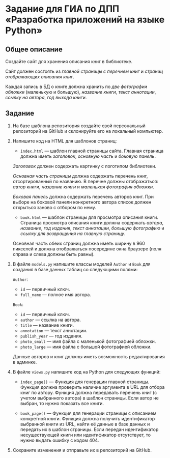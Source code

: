 # Задание для ГИА по ДПП «Разработка приложений на языке Python»

## Общее описание

Создайте сайт для хранения описания книг в библиотеке.

Сайт должен состоять из *главной страницы с перечнем книг* и *страниц отображающих описания книг*.

Каждая запись в БД о книге должна хранить по *две фотографии обложки* (маленькую и большую), *название книги*, *текст аннотации*, *ссылку на автора*, *год выхода книги*.

## Задание

1. На базе шаблона репозитория создайте свой персональный репозиторий на GitHub и склонируйте его на локальный компьютер.

2. Напишите код на HTML для шаблонов страниц:

    * `index.html` — шаблон главной страницы сайта. Главная страница должна иметь *заголовок*, *основную часть* и *боковую панель*.

    *Заголовок* должен содержать картинку с логотипом библиотеки.

    *Основная часть страницы* должна содержать перечень книг, отсортированный по названию. В перечне должны отображаться: *автор книги*, *название книги* и *маленькая фотография обложки*.

    *Боковая панель* должна содержать перечень авторов книг. При выборе на боковой панели конкретного автора список должен открыться заново с отбором по нему.

    * `book.html` — шаблон страницы для просмотра описания книги. Страница просмотра описания книги должна содержать *автора*, *название*, *год издания*, *текст аннотации*, *большую фотографию* и *ссылку для возвращения на главную страницу*.

    Основная часть обеих страниц должна иметь ширину в 960 пикселей и должна отображаться посередине окна браузере (поля справа и слева должны быть равны).

3. В файле `models.py` напишите классы моделей `Author` и `Book` для создания в базе данных таблиц со следующими полями:

    `Author`:

    * `id` — первичный ключ.
    * `full_name` — полное имя автора.

    `Book`:

    * `id` — первичный ключ.
    * `author` — ссылка на автора.
    * `title` — название книги.
    * `annotation` — текст аннотации.
    * `publish_year` — год издания.
    * `photo_small` — имя файла с маленькой фотографией обложки.
    * `photo_large` — имя файла с большой фотографией обложки.

    Данные авторов и книг должны иметь возможность редактирования в админке.

4. В файле `views.py` напишите код на Python для следующих функций:

    * `index_page()` — Функция для генерации главной страницы. Функция должна проверить наличие аргумента в URL для отбора книг по автору. Функция должна передавать перечень книг (с учетом выбранного автора) в шаблон страницы. Если автор не выбран, то нужно показать все книги.

    * `book_page()` — Функция для генерации страницы с описанием конкретной книги. Функция должна получить идентификатор выбранной книги из URL, найти её данные в базе данных и передать их в шаблон страницы. Если передан идентификатор несуществующей книги или идентификатор отсутствует, то нужно выдать ошибку с кодом 404.

5. Сохраните изменения и отправьте их в репозиторий на GitHub.
